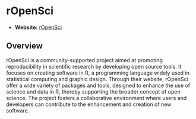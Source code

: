 # rOpenSci

- **Website:** [rOpenSci](https://ropensci.org/)

## Overview

rOpenSci is a community-supported project aimed at promoting reproducibility in scientific research by developing open source tools. It focuses on creating software in R, a programming language widely used in statistical computing and graphic design. Through their website, rOpenSci offer a wide variety of packages and tools, designed to enhance the use of science and data in R, thereby supporting the broader concept of open science. The project fosters a collaborative environment where users and developers can contribute to the enhancement and creation of new software.
